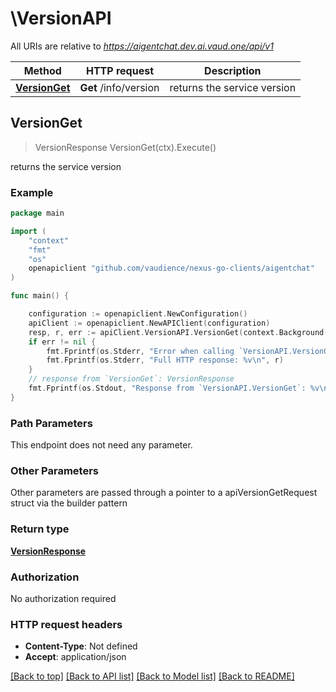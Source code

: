 # \VersionAPI

All URIs are relative to *https://aigentchat.dev.ai.vaud.one/api/v1*

Method | HTTP request | Description
------------- | ------------- | -------------
[**VersionGet**](VersionAPI.md#VersionGet) | **Get** /info/version | returns the service version



## VersionGet

> VersionResponse VersionGet(ctx).Execute()

returns the service version



### Example

```go
package main

import (
	"context"
	"fmt"
	"os"
	openapiclient "github.com/vaudience/nexus-go-clients/aigentchat"
)

func main() {

	configuration := openapiclient.NewConfiguration()
	apiClient := openapiclient.NewAPIClient(configuration)
	resp, r, err := apiClient.VersionAPI.VersionGet(context.Background()).Execute()
	if err != nil {
		fmt.Fprintf(os.Stderr, "Error when calling `VersionAPI.VersionGet``: %v\n", err)
		fmt.Fprintf(os.Stderr, "Full HTTP response: %v\n", r)
	}
	// response from `VersionGet`: VersionResponse
	fmt.Fprintf(os.Stdout, "Response from `VersionAPI.VersionGet`: %v\n", resp)
}
```

### Path Parameters

This endpoint does not need any parameter.

### Other Parameters

Other parameters are passed through a pointer to a apiVersionGetRequest struct via the builder pattern


### Return type

[**VersionResponse**](VersionResponse.md)

### Authorization

No authorization required

### HTTP request headers

- **Content-Type**: Not defined
- **Accept**: application/json

[[Back to top]](#) [[Back to API list]](../README.md#documentation-for-api-endpoints)
[[Back to Model list]](../README.md#documentation-for-models)
[[Back to README]](../README.md)


